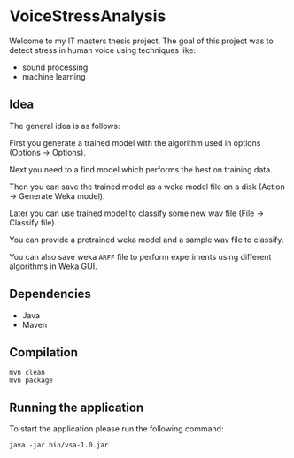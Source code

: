 # VoiceStressAnalysis
Welcome to my IT masters thesis project. The goal of this project was to detect stress in human voice using techniques like:

- sound processing
- machine learning

## Idea

The general idea is as follows:

First you generate a trained model with the algorithm used in options (Options -> Options).

Next you need to a find model which performs the best on training data.

Then you can save the trained model as a weka model file on a disk (Action -> Generate Weka model).

Later you can use trained model to classify some new wav file (File -> Classify file).

You can provide a pretrained weka model and a sample wav file to classify.

You can also save weka `ARFF` file to perform experiments using different algorithms in Weka GUI.

## Dependencies

- Java
- Maven

## Compilation

    mvn clean
    mvn package

## Running the application

To start the application please run the following command:

    java -jar bin/vsa-1.0.jar

